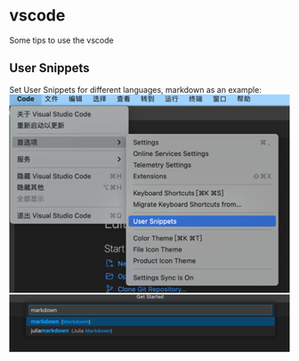 # vscode
Some tips to use the vscode

## User Snippets
Set User Snippets for different languages, markdown as an example:
![user-snippets](images/user-snippets1.png)
![user-snippets](images/user-snippets2.png)
